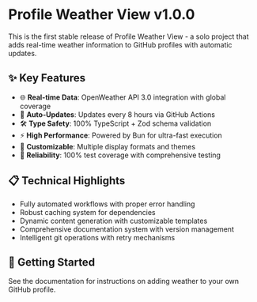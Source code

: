 # Profile Weather View v1.0.0

This is the first stable release of Profile Weather View - a solo project that adds real-time weather information to GitHub profiles with automatic updates.

## ✨ Key Features

- 🌐 **Real-time Data**: OpenWeather API 3.0 integration with global coverage
- 🔄 **Auto-Updates**: Updates every 8 hours via GitHub Actions
- 🛠️ **Type Safety**: 100% TypeScript + Zod schema validation
- ⚡ **High Performance**: Powered by Bun for ultra-fast execution
- 🎨 **Customizable**: Multiple display formats and themes
- 🧪 **Reliability**: 100% test coverage with comprehensive testing

## 📋 Technical Highlights

- Fully automated workflows with proper error handling
- Robust caching system for dependencies
- Dynamic content generation with customizable templates
- Comprehensive documentation system with version management
- Intelligent git operations with retry mechanisms

## 🚀 Getting Started

See the documentation for instructions on adding weather to your own GitHub profile.
